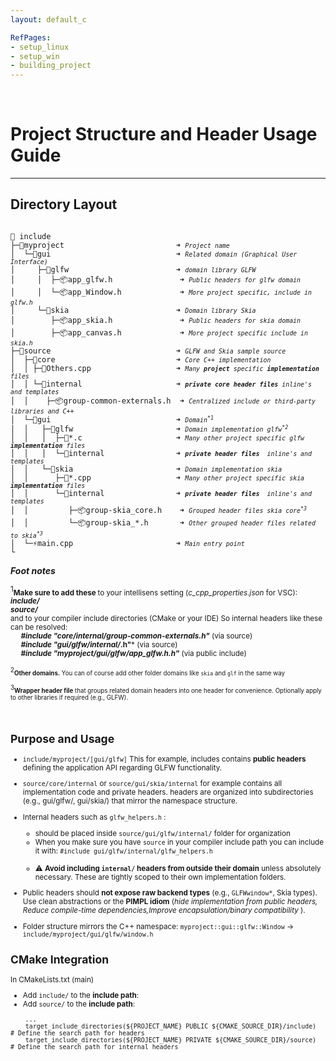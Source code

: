 ```yaml
---
layout: default_c

RefPages:
- setup_linux
- setup_win
- building_project
---  
```


<br>

# Project Structure and Header Usage Guide

------------------------------------------------------------------------------

## Directory Layout

<pre><code>
📁 include  
├─📂myproject                         ➜ <small><i>Project name</i></small>
│  └─📂gui                            ➜ <small><i>Related domain (Graphical User Interface)</i></small>
│     ├─📂glfw                        ➜ <small><i>domain library GLFW</i></small>
│     │  ├─📦app_glfw.h               ➜ <small><i>Public headers for glfw domain   </i></small>
│     │  └─📦app_Window.h             ➜ <small><i>More project specific, include in glfw.h</i></small>
│     └─📂skia                        ➜ <small><i>Domain library Skia</i></small>
│        ├─📦app_skia.h               ➜ <small><i>Public headers for skia domain</i> </small>
│        ├─📦app_canvas.h             ➜ <small><i>More project specific include in skia.h</i></small>
├─📂source                            ➜ <small><i>GLFW and Skia sample source</i></small>
│  ├─📂core                           ➜ <small><i>Core C++ implementation</i></small>
│  │ ├─📄Others.cpp                   ➜ <small><i>Many <b>project</b> specific <b>implementation</b> files </i></small>
│  │ └─📂internal                     ➜ <small><i><b>private core header files </b>inline's and templates   </i></small>
│  │    ├─📦group-common-externals.h  ➜ <small><i>Centralized include or third-party libraries and C++</i></small>
│  └─📂gui                            ➜ <small><i>Domain<sup>*1</sup></i></small>
│  │   ├─📂glfw                       ➜ <small><i>Domain implementation glfw<sup>*2</sup> </i></small>
│  │   │  ├─📄*.c                     ➜ <small><i>Many other project specific glfw <b>implementation</b> files</i></small>
│  │   │  └─📂internal                ➜ <small><i><b>private header files </b> inline's and templates   </i></small>
│  │   └─📂skia                       ➜ <small><i>Domain implementation skia </i></small>
│  │      ├─📄*.cpp                   ➜ <small><i>Many other project specific skia <b>implementation</b> files </i></small>
│  │      └─📂internal                ➜ <small><i><b>private header files </b> inline's and templates   </i></small>
│  │         ├─📦group-skia_core.h    ➜ <small><i>Grouped header files skia core<sup>*3</sup></i></small>
│  │         └─📦group-skia_*.h       ➜ <small><i>Other grouped header files related to skia<sup>*3</sup> </i></small>
│  └─⚡main.cpp                       ➜ <small><i>Main entry point</i></small>
└
</code></pre>

***Foot notes***

<sup>1</sup><small><b>Make sure to add these </b> to your intellisens setting (*c_cpp_properties.json* for VSC):  
<span class="nje-ident"></span>***include/***  
<span class="nje-ident"></span>***source/***  
and to your compiler include directories (CMake or your IDE) So internal headers like  these can be resolved:  
&nbsp;&nbsp;&nbsp;&nbsp; ***#include "core/internal/group-common-externals.h"***  (via source)  
&nbsp;&nbsp;&nbsp;&nbsp; ***#include "gui/glfw/internal/*.h"***  (via source)  
&nbsp;&nbsp;&nbsp;&nbsp; ***#include "myproject/gui/glfw/app_glfw.h.h"***  (via public include)

<sup>2</sup><small><b>Other domains.</b> You can of course add other folder domains like `skia` and `glf` in the same way </small>

<sup>3</sup><small>**Wrapper header file** that groups related domain headers into one header for convenience. Optionally apply to other libraries if required (e.g., GLFW).</small><br>

<br>

## Purpose and Usage

- `include/myproject/[gui/glfw]` This for example, includes contains **public headers** defining the application API regarding GLFW functionality.

- `source/core/internal` or `source/gui/skia/internal` for example contains all implementation code and private headers. headers are organized into subdirectories (e.g., gui/glfw/, gui/skia/) that mirror the namespace structure.

- Internal headers such as `glfw_helpers.h` :
    - should be placed inside `source/gui/glfw/internal/` folder for organization
    - When you make sure you have `source` in your compiler include path you can include it with: `#include gui/glfw/internal/glfw_helpers.h` <br><br>
    - ⚠️ **Avoid including `internal/` headers from outside their domain** unless absolutely necessary. These are tightly scoped to their own implementation folders.

- Public headers should **not expose raw backend types**
  (e.g., `GLFWwindow*`, Skia types). Use clean abstractions or the **PIMPL idiom** (*hide implementation from public headers, Reduce compile-time dependencies,Improve encapsulation/binary compatibility* ).

- Folder structure mirrors the C++ namespace:
  `myproject::gui::glfw::Window` → `include/myproject/gui/glfw/window.h`


## CMake Integration

In CMakeLists.txt (main)

- Add `include/` to the **include path**:
- Add `source/` to the **include path**:
  
```
    ...
    target_include_directories(${PROJECT_NAME} PUBLIC ${CMAKE_SOURCE_DIR}/include)  # Define the search path for headers
    target_include_directories(${PROJECT_NAME} PRIVATE ${CMAKE_SOURCE_DIR}/source)  # Define the search path for internal headers

```
